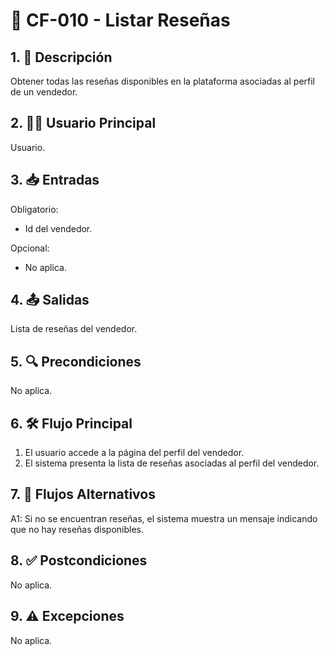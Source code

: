 # 🌟 CF-010 - Listar Reseñas

## 1. 📝 Descripción  
Obtener todas las reseñas disponibles en la plataforma asociadas al perfil de un vendedor.

## 2. 🧑‍💻 Usuario Principal  
Usuario.

## 3. 📥 Entradas  
Obligatorio:  
* Id del vendedor.  

Opcional:  
* No aplica.

## 4. 📤 Salidas  
Lista de reseñas del vendedor.

## 5. 🔍 Precondiciones  
No aplica.

## 6. 🛠 Flujo Principal  
1. El usuario accede a la página del perfil del vendedor.  
2. El sistema presenta la lista de reseñas asociadas al perfil del vendedor.

## 7. 🔄 Flujos Alternativos  
A1: Si no se encuentran reseñas, el sistema muestra un mensaje indicando que no hay reseñas disponibles.

## 8. ✅ Postcondiciones  
No aplica.

## 9. ⚠️ Excepciones  
No aplica.
